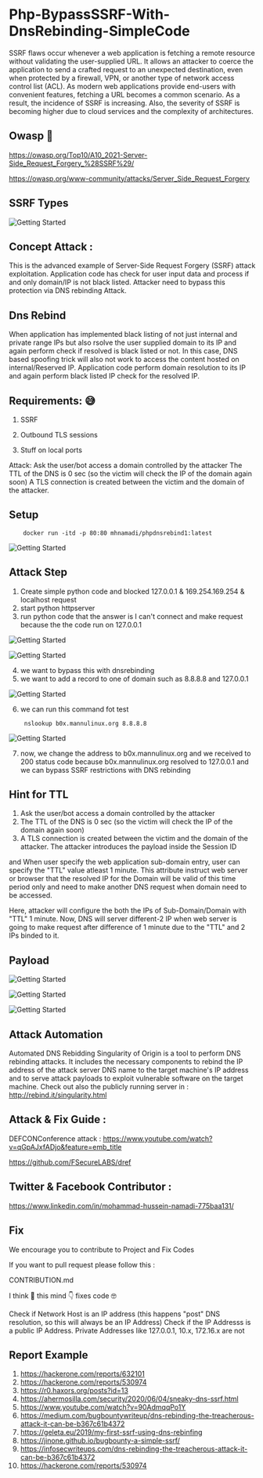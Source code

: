 # Php-BypassSSRF-With-DnsRebinding-SimpleCode


SSRF flaws occur whenever a web application is fetching a remote resource without validating the user-supplied URL. It allows an attacker to coerce the application to send a crafted request to an unexpected destination, even when protected by a firewall, VPN, or another type of network access control list (ACL).
As modern web applications provide end-users with convenient features, fetching a URL becomes a common scenario. As a result, the incidence of SSRF is increasing. Also, the severity of SSRF is becoming higher due to cloud services and the complexity of architectures.

## Owasp 👑

https://owasp.org/Top10/A10_2021-Server-Side_Request_Forgery_%28SSRF%29/

https://owasp.org/www-community/attacks/Server_Side_Request_Forgery

## SSRF Types

![Getting Started](0.png)

## Concept Attack : 

This is the advanced example of Server-Side Request Forgery (SSRF) attack exploitation. Application code has check for user input data and process if and only domain/IP is not black listed. Attacker need to bypass this protection via DNS rebinding Attack.

## Dns Rebind

When application has implemented black listing of not just internal and private range IPs but also rsolve the user supplied domain to its IP and again perform check if resolved is black listed or not.
In this case, DNS based spoofing trick will also not work to access the content hosted on internal/Reserved IP. Application code perform domain resolution to its IP and again perform black listed IP check for the resolved IP.

## Requirements: 😅

1. SSRF

2. Outbound TLS sessions

3. Stuff on local ports

Attack:
Ask the user/bot access a domain controlled by the attacker The TTL of the DNS is 0 sec (so the victim will check the IP of the domain again soon) A TLS connection is created between the victim and the domain of the attacker. 

## Setup

        docker run -itd -p 80:80 mhnamadi/phpdnsrebind1:latest


![Getting Started](6.png)


## Attack Step 


1. Create simple python code and blocked 127.0.0.1 & 169.254.169.254 & localhost request
2. start python httpserver
3. run python code that the answer is I can't connect and make request because the the code run on 127.0.0.1 

![Getting Started](1.png)

![Getting Started](2.png)


4. we want to bypass this with dnsrebinding 
5. we want to add a record to one of domain 
such as 8.8.8.8 and 127.0.0.1

![Getting Started](5.png)

6. we can run this command fot test 

        nslookup b0x.mannulinux.org 8.8.8.8

![Getting Started](3.png)

7. now, we change the address to b0x.mannulinux.org
and we received to 200 status code because b0x.mannulinux.org resolved to 127.0.0.1 and we can bypass SSRF restrictions with DNS rebinding


## Hint for TTL 

1. Ask the user/bot access a domain controlled by the attacker
2. The TTL of the DNS is 0 sec (so the victim will check the IP of the domain again soon)
3. A TLS connection is created between the victim and the domain of the attacker. The attacker introduces the payload inside the Session ID

and When user specify the web application sub-domain entry, user can specify the "TTL" value atleast 1 minute. This attribute instruct web server or browser that the resolved IP for the Domain will be valid of this time period only and need to make another DNS request when domain need to be accessed.

Here, attacker will configure the both the IPs of Sub-Domain/Domain with "TTL" 1 minute. Now, DNS will server different-2 IP when web server is going to make request after difference of 1 minute due to the "TTL" and 2 IPs binded to it.


## Payload 

![Getting Started](7.png)


![Getting Started](8.png)


![Getting Started](9.png)


## Attack Automation

Automated DNS Rebidding
Singularity of Origin is a tool to perform DNS rebinding attacks. It includes the necessary components to rebind the IP address of the attack server DNS name to the target machine's IP address and to serve attack payloads to exploit vulnerable software on the target machine.
Check out also the publicly running server in  : http://rebind.it/singularity.html

## Attack & Fix Guide :  

DEFCONConference attack : https://www.youtube.com/watch?v=qGpAJxfADjo&feature=emb_title

https://github.com/FSecureLABS/dref

## Twitter & Facebook Contributor :
   
https://www.linkedin.com/in/mohammad-hussein-namadi-775baa131/


## Fix 

We encourage you to contribute to Project and Fix Codes

If you want to pull request please follow this :

CONTRIBUTION.md

I think 🧐 this mind 👇 fixes code  🤓

Check if Network Host is an IP address (this happens "post" DNS resolution, so this will always be an IP Address)
Check if the IP Addresss is a public IP Address. Private Addresses like 127.0.0.1, 10.x, 172.16.x are not


## Report Example

1. https://hackerone.com/reports/632101
2. https://hackerone.com/reports/530974
3. https://r0.haxors.org/posts?id=13
4. https://ahermosilla.com/security/2020/06/04/sneaky-dns-ssrf.html
5. https://www.youtube.com/watch?v=90AdmqqPo1Y
6. https://medium.com/bugbountywriteup/dns-rebinding-the-treacherous-attack-it-can-be-b367c61b4372
7. https://geleta.eu/2019/my-first-ssrf-using-dns-rebinfing
8. https://jinone.github.io/bugbounty-a-simple-ssrf/
9. https://infosecwriteups.com/dns-rebinding-the-treacherous-attack-it-can-be-b367c61b4372
10. https://hackerone.com/reports/530974


 

